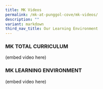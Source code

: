 ```yaml
---
title: MK Videos
permalink: /mk-at-punggol-cove/mk-videos/
description: ""
variant: markdown
third_nav_title: Our Learning Environment
---
```

### MK TOTAL CURRICULUM

(embed video here)

### MK LEARNING ENVIRONMENT

(embed video here)